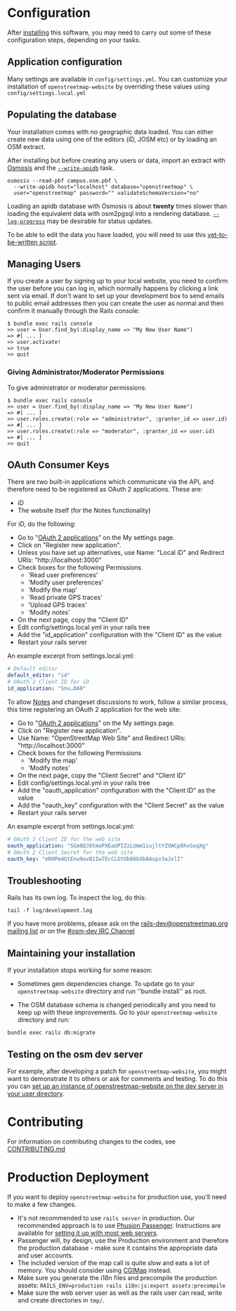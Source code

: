 # Configuration

After [installing](INSTALL.md) this software, you may need to carry out some of these configuration steps, depending on your tasks.

## Application configuration

Many settings are available in `config/settings.yml`. You can customize your installation of `openstreetmap-website` by overriding these values using `config/settings.local.yml`

## Populating the database

Your installation comes with no geographic data loaded. You can either create new data using one of the editors (iD, JOSM etc) or by loading an OSM extract.

After installing but before creating any users or data, import an extract with [Osmosis](https://wiki.openstreetmap.org/wiki/Osmosis) and the [`--write-apidb`](https://wiki.openstreetmap.org/wiki/Osmosis/Detailed_Usage#--write-apidb_.28--wd.29) task.

```
osmosis --read-pbf campus.osm.pbf \
  --write-apidb host="localhost" database="openstreetmap" \
  user="openstreetmap" password="" validateSchemaVersion="no"
```

Loading an apidb database with Osmosis is about **twenty** times slower than loading the equivalent data with osm2pgsql into a rendering database. [`--log-progress`](https://wiki.openstreetmap.org/wiki/Osmosis/Detailed_Usage#--log-progress_.28--lp.29) may be desirable for status updates.

To be able to edit the data you have loaded, you will need to use this [yet-to-be-written script](https://github.com/openstreetmap/openstreetmap-website/issues/282).

## Managing Users

If you create a user by signing up to your local website, you need to confirm the user before you can log in, which normally happens by clicking a link sent via email. If don't want to set up your development box to send emails to public email addresses then you can create the user as normal and then confirm it manually through the Rails console:

```
$ bundle exec rails console
>> user = User.find_by(:display_name => "My New User Name")
=> #[ ... ]
>> user.activate!
=> true
>> quit
```

### Giving Administrator/Moderator Permissions

To give administrator or moderator permissions:

```
$ bundle exec rails console
>> user = User.find_by(:display_name => "My New User Name")
=> #[ ... ]
>> user.roles.create(:role => "administrator", :granter_id => user.id)
=> #[ ... ]
>> user.roles.create(:role => "moderator", :granter_id => user.id)
=> #[ ... ]
>> quit
```

## OAuth Consumer Keys

There are two built-in applications which communicate via the API, and therefore need to be registered as OAuth 2 applications. These are:

- iD
- The website itself (for the Notes functionality)

For iD, do the following:

- Go to "[OAuth 2 applications](http://localhost:3000/oauth2/applications)" on the My settings page.
- Click on "Register new application".
- Unless you have set up alternatives, use Name: "Local iD" and Redirect URIs: "http://localhost:3000"
- Check boxes for the following Permissions
  - 'Read user preferences'
  - 'Modify user preferences'
  - 'Modify the map'
  - 'Read private GPS traces'
  - 'Upload GPS traces'
  - 'Modify notes'
- On the next page, copy the "Client ID"
- Edit config/settings.local.yml in your rails tree
- Add the "id_application" configuration with the "Client ID" as the value
- Restart your rails server

An example excerpt from settings.local.yml:

```yaml
# Default editor
default_editor: "id"
# OAuth 2 Client ID for iD
id_application: "Snv…OA0"
```

To allow [Notes](https://wiki.openstreetmap.org/wiki/Notes) and changeset discussions to work, follow a similar process, this time registering an OAuth 2 application for the web site:

- Go to "[OAuth 2 applications](http://localhost:3000/oauth2/applications)" on the My settings page.
- Click on "Register new application".
- Use Name: "OpenStreetMap Web Site" and Redirect URIs: "http://localhost:3000"
- Check boxes for the following Permissions
  - 'Modify the map'
  - 'Modify notes'
- On the next page, copy the "Client Secret" and "Client ID"
- Edit config/settings.local.yml in your rails tree
- Add the "oauth_application" configuration with the "Client ID" as the value
- Add the "oauth_key" configuration with the "Client Secret" as the value
- Restart your rails server

An example excerpt from settings.local.yml:

```yaml
# OAuth 2 Client ID for the web site
oauth_application: "SGm8QJ6tmoPXEaUPIZzLUmm1iujltYZVWCp9hvGsqXg"
# OAuth 2 Client Secret for the web site
oauth_key: "eRHPm4GtEnw9ovB1Iw7EcCLGtUb66bXbAAspv3aJxlI"
```

## Troubleshooting

Rails has its own log. To inspect the log, do this:

```
tail -f log/development.log
```

If you have more problems, please ask on the [rails-dev@openstreetmap.org mailing list](https://lists.openstreetmap.org/listinfo/rails-dev) or on the [#osm-dev IRC Channel](https://wiki.openstreetmap.org/wiki/IRC)

## Maintaining your installation

If your installation stops working for some reason:

- Sometimes gem dependencies change. To update go to your `openstreetmap-website` directory and run ''bundle install'' as root.

- The OSM database schema is changed periodically and you need to keep up with these improvements. Go to your `openstreetmap-website` directory and run:

```
bundle exec rails db:migrate
```

## Testing on the osm dev server

For example, after developing a patch for `openstreetmap-website`, you might want to demonstrate it to others or ask for comments and testing. To do this you can [set up an instance of openstreetmap-website on the dev server in your user directory](https://wiki.openstreetmap.org/wiki/Using_the_dev_server#Rails_Applications).

# Contributing

For information on contributing changes to the codes, see [CONTRIBUTING.md](CONTRIBUTING.md)

# Production Deployment

If you want to deploy `openstreetmap-website` for production use, you'll need to make a few changes.

- It's not recommended to use `rails server` in production. Our recommended approach is to use [Phusion Passenger](https://www.phusionpassenger.com/). Instructions are available for [setting it up with most web servers](https://www.phusionpassenger.com/documentation_and_support#documentation).
- Passenger will, by design, use the Production environment and therefore the production database - make sure it contains the appropriate data and user accounts.
- The included version of the map call is quite slow and eats a lot of memory. You should consider using [CGIMap](https://github.com/zerebubuth/openstreetmap-cgimap) instead.
- Make sure you generate the i18n files and precompile the production assets: `RAILS_ENV=production rails i18n:js:export assets:precompile`
- Make sure the web server user as well as the rails user can read, write and create directories in `tmp/`.
